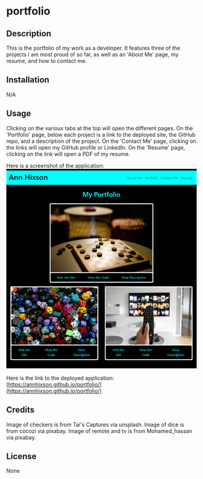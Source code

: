 # portfolio

## Description

This is the portfolio of my work as a developer. It features three of the projects I am most proud of so far, as well as an 'About Me' page, my resume, and how to contact me.

## Installation

N/A

## Usage

Clicking on the various tabs at the top will open the different pages. On the 'Portfolio' page, below each project is a link to the deployed site, the GitHub repo, and a description of the project. On the 'Contact Me' page, clicking on the links will open my GitHub profile or LinkedIn. On the 'Resume' page, clicking on the link will open a PDF of my resume.

Here is a screenshot of the application: ![The main page of my portfolio featuring 3 of my projects](assets/images/portfolio-screenshot.png)

Here is the link to the deployed application: [https://annhixson.github.io/portfolio/](https://annhixson.github.io/portfolio/)

## Credits

Image of checkers is from Tai's Captures via unsplash.
Image of dice is from cocozi via pixabay.
Image of remote and tv is from Mohamed_hassan via pixabay.

## License

None
